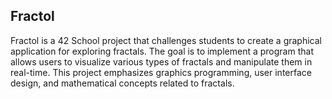 <h2>Fractol</h2>

Fractol is a 42 School project that challenges students to create a graphical application for exploring fractals. The goal is to implement a program that allows users to visualize various types of fractals and manipulate them in real-time. This project emphasizes graphics programming, user interface design, and mathematical concepts related to fractals.
